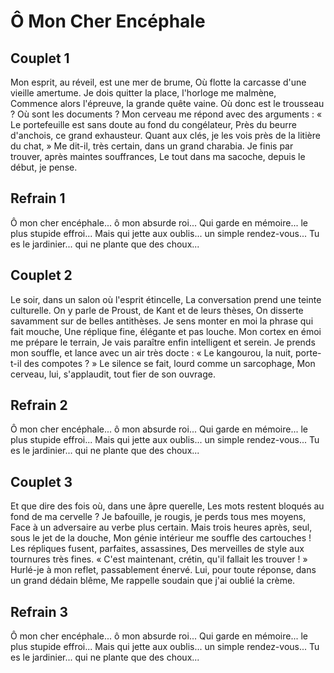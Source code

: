 # Ô Mon Cher Encéphale

## Couplet 1

Mon esprit, au réveil, est une mer de brume,
Où flotte la carcasse d'une vieille amertume.
Je dois quitter la place, l'horloge me malmène,
Commence alors l'épreuve, la grande quête vaine.
Où donc est le trousseau ? Où sont les documents ?
Mon cerveau me répond avec des arguments :
« Le portefeuille est sans doute au fond du congélateur,
Près du beurre d'anchois, ce grand exhausteur.
Quant aux clés, je les vois près de la litière du chat, »
Me dit-il, très certain, dans un grand charabia.
Je finis par trouver, après maintes souffrances,
Le tout dans ma sacoche, depuis le début, je pense.

## Refrain 1

Ô mon cher encéphale... ô mon absurde roi...
Qui garde en mémoire... le plus stupide effroi...
Mais qui jette aux oublis... un simple rendez-vous...
Tu es le jardinier... qui ne plante que des choux...

## Couplet 2

Le soir, dans un salon où l'esprit étincelle,
La conversation prend une teinte culturelle.
On y parle de Proust, de Kant et de leurs thèses,
On disserte savamment sur de belles antithèses.
Je sens monter en moi la phrase qui fait mouche,
Une réplique fine, élégante et pas louche.
Mon cortex en émoi me prépare le terrain,
Je vais paraître enfin intelligent et serein.
Je prends mon souffle, et lance avec un air très docte :
« Le kangourou, la nuit, porte-t-il des compotes ? »
Le silence se fait, lourd comme un sarcophage,
Mon cerveau, lui, s'applaudit, tout fier de son ouvrage.

## Refrain 2

Ô mon cher encéphale... ô mon absurde roi...
Qui garde en mémoire... le plus stupide effroi...
Mais qui jette aux oublis... un simple rendez-vous...
Tu es le jardinier... qui ne plante que des choux...

## Couplet 3

Et que dire des fois où, dans une âpre querelle,
Les mots restent bloqués au fond de ma cervelle ?
Je bafouille, je rougis, je perds tous mes moyens,
Face à un adversaire au verbe plus certain.
Mais trois heures après, seul, sous le jet de la douche,
Mon génie intérieur me souffle des cartouches !
Les répliques fusent, parfaites, assassines,
Des merveilles de style aux tournures très fines.
« C'est maintenant, crétin, qu'il fallait les trouver ! »
Hurlé-je à mon reflet, passablement énervé.
Lui, pour toute réponse, dans un grand dédain blême,
Me rappelle soudain que j'ai oublié la crème.

## Refrain 3

Ô mon cher encéphale... ô mon absurde roi...
Qui garde en mémoire... le plus stupide effroi...
Mais qui jette aux oublis... un simple rendez-vous...
Tu es le jardinier... qui ne plante que des choux...
